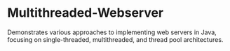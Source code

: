 # Multithreaded-Webserver
Demonstrates various approaches to implementing web servers in Java, focusing on single-threaded, multithreaded, and thread pool architectures.
